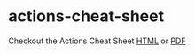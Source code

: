 # actions-cheat-sheet

Checkout the Actions Cheat Sheet [HTML](https://helaili.github.io/actions-cheat-sheet/actions-cheat-sheet.html) or [PDF](https://helaili.github.io/actions-cheat-sheet/actions-cheat-sheet.pdf)
